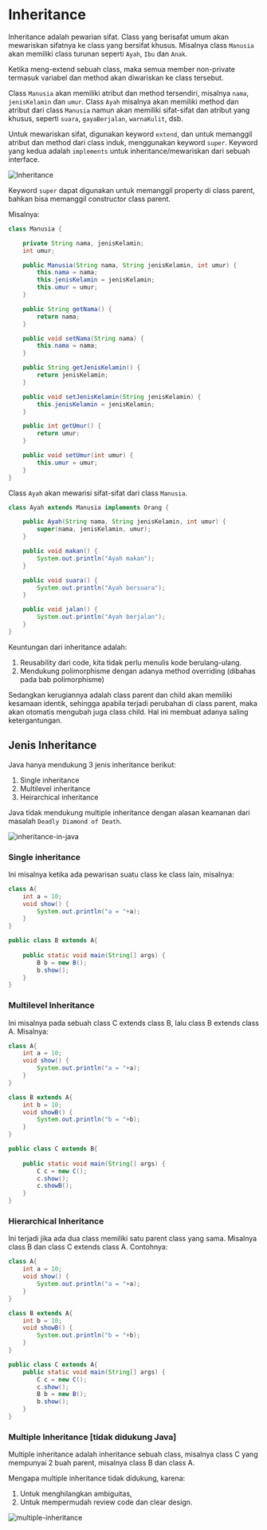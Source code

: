 # Inheritance

Inheritance adalah pewarian sifat. Class yang berisafat umum akan mewariskan sifatnya ke class yang bersifat khusus. Misalnya class `Manusia` akan memiliki class turunan seperti `Ayah`, `Ibu` dan `Anak`.

Ketika meng-extend sebuah class, maka semua member non-private termasuk variabel dan method akan diwariskan ke class tersebut.

Class `Manusia` akan memiliki atribut dan method tersendiri, misalnya `nama`, `jenisKelamin` dan `umur`. Class `Ayah` misalnya akan memiliki method dan atribut dari class `Manusia` namun akan memiliki sifat-sifat dan atribut yang khusus, seperti `suara`, `gayaBerjalan`, `warnaKulit`, dsb.

Untuk mewariskan sifat, digunakan keyword `extend`, dan untuk memanggil atribut dan method dari class induk, menggunakan keyword `super`. Keyword yang kedua adalah `implements` untuk inheritance/mewariskan dari sebuah interface.

![Inheritance](https://static.studytonight.com/java/images/inheritance-in-java.jpg)

Keyword `super` dapat digunakan untuk memanggil property di class parent, bahkan bisa memanggil constructor class parent.

Misalnya:

```java
class Manusia {

    private String nama, jenisKelamin;
    int umur;

    public Manusia(String nama, String jenisKelamin, int umur) {
        this.nama = nama;
        this.jenisKelamin = jenisKelamin;
        this.umur = umur;
    }

    public String getNama() {
        return nama;
    }

    public void setNama(String nama) {
        this.nama = nama;
    }

    public String getJenisKelamin() {
        return jenisKelamin;
    }

    public void setJenisKelamin(String jenisKelamin) {
        this.jenisKelamin = jenisKelamin;
    }

    public int getUmur() {
        return umur;
    }

    public void setUmur(int umur) {
        this.umur = umur;
    }
}

```

Class `Ayah` akan mewarisi sifat-sifat dari class `Manusia`.

```java
class Ayah extends Manusia implements Orang {

    public Ayah(String nama, String jenisKelamin, int umur) {
        super(nama, jenisKelamin, umur);
    }

    public void makan() {
        System.out.println("Ayah makan");
    }

    public void suara() {
        System.out.println("Ayah bersuara");
    }

    public void jalan() {
        System.out.println("Ayah berjalan");
    }
}
```

Keuntungan dari inheritance adalah:
1. Reusability dari code, kita tidak perlu menulis kode berulang-ulang.
2. Mendukung polimorphisme dengan adanya method overriding (dibahas pada bab polimorphisme)

Sedangkan kerugiannya adalah class parent dan child akan memiliki kesamaan identik, sehingga apabila terjadi perubahan di class parent, maka akan otomatis mengubah juga class child. Hal ini membuat adanya saling ketergantungan.


## Jenis Inheritance

Java hanya mendukung 3 jenis inheritance berikut:
1. Single inheritance
2. Multilevel inheritance
3. Heirarchical inheritance

Java tidak mendukung multiple inheritance dengan alasan keamanan dari masalah `Deadly Diamond of Death`.

![inheritance-in-java](https://static.studytonight.com/java/images/types-of-inheritance.png)

### Single inheritance

Ini misalnya ketika ada pewarisan suatu class ke class lain, misalnya:

```java
class A{
    int a = 10;
    void show() {
        System.out.println("a = "+a);
    }
}

public class B extends A{
    
    public static void main(String[] args) {
        B b = new B();
        b.show();        
    }
}
```

### Multilevel Inheritance

Ini misalnya pada sebuah class C extends class B, lalu class B extends class A. Misalnya:

```java
class A{
    int a = 10;
    void show() {
        System.out.println("a = "+a);
    }
}

class B extends A{
    int b = 10;
    void showB() {
        System.out.println("b = "+b);
    }
}

public class C extends B{
    
    public static void main(String[] args) {
        C c = new C();
        c.show();
        c.showB();
    }
}
```

### Hierarchical Inheritance

Ini terjadi jika ada dua class memiliki satu parent class yang sama. Misalnya class B dan class C extends class A. Contohnya:

```java
class A{
    int a = 10;
    void show() {
        System.out.println("a = "+a);
    }
}

class B extends A{
    int b = 10;
    void showB() {
        System.out.println("b = "+b);
    }
}

public class C extends A{   
    public static void main(String[] args) {
        C c = new C();
        c.show();
        B b = new B();
        b.show();
    }
}
```

### Multiple Inheritance [tidak didukung Java]

Multiple inheritance adalah inheritance sebuah class, misalnya class C yang mempunyai 2 buah parent, misalnya class B dan class A.

Mengapa multiple inheritance tidak didukung, karena:
1. Untuk menghilangkan ambiguitas,
2. Untuk mempermudah review code dan clear design.

![multiple-inheritance](https://static.studytonight.com/java/images/multiple-inheritance-problem.jpg)